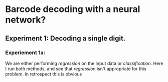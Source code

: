 # Barcode decoding with a neural network?


## Experiment 1: Decoding a single digit.

### Experiement 1a:

We are either performing *regression* on the input data or *classification*.
Here I run both methods, and see that *regression* isn't appropriate for this problem.
In retrospect this is obvious
